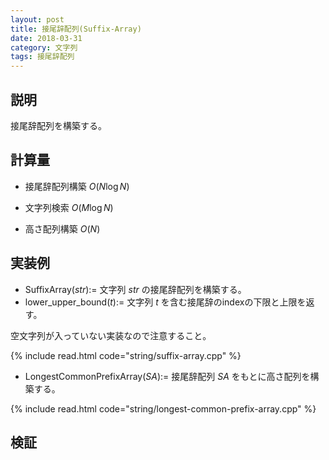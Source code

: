 ```yaml
---
layout: post
title: 接尾辞配列(Suffix-Array)
date: 2018-03-31
category: 文字列
tags: 接尾辞配列
---
```


## 説明
接尾辞配列を構築する。

## 計算量
* 接尾辞配列構築 $O(N \log N)$
* 文字列検索 $O(M \log N)$

* 高さ配列構築 $O(N)$

## 実装例

* SuffixArray($str$):= 文字列 $str$ の接尾辞配列を構築する。
* lower_upper_bound($t$):= 文字列 $t$ を含む接尾辞のindexの下限と上限を返す。

空文字列が入っていない実装なので注意すること。

{% include read.html code="string/suffix-array.cpp" %}

* LongestCommonPrefixArray($SA$):= 接尾辞配列 $SA$ をもとに高さ配列を構築する。

{% include read.html code="string/longest-common-prefix-array.cpp" %}
## 検証
